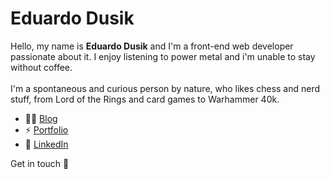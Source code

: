 # Eduardo Dusik

Hello, my name is <b>Eduardo Dusik</b> and I'm a front-end web developer passionate about it. I enjoy listening to power metal and i'm unable to stay without coffee.<br/><br/>
I'm a spontaneous and curious person by nature, who likes chess and nerd stuff, from Lord of the Rings and card games to Warhammer 40k.<br/>

* :man_technologist: [Blog](https://eduardodusik.dev/) <br/>
* :zap: [Portfolio](https://eduardodusik.com.br/) <br/>
* :briefcase: [LinkedIn](https://www.linkedin.com/in/eduardo-dos-santos-dusik-095100120/) <br/>

Get in touch :wave:
